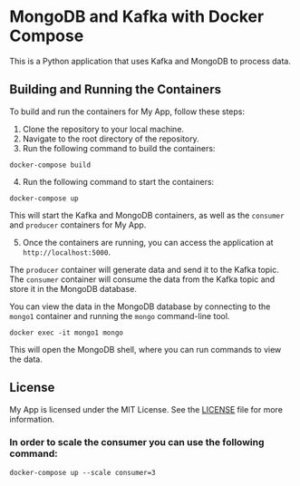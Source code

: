 # MongoDB and Kafka with Docker Compose

This is a Python application that uses Kafka and MongoDB to process data.

## Building and Running the Containers

To build and run the containers for My App, follow these steps:

1. Clone the repository to your local machine.
2. Navigate to the root directory of the repository.
3. Run the following command to build the containers:


` docker-compose build `

4. Run the following command to start the containers:

`docker-compose up`


This will start the Kafka and MongoDB containers, as well as the `consumer` and `producer` containers for My App.

5. Once the containers are running, you can access the application at `http://localhost:5000`.

The `producer` container will generate data and send it to the Kafka topic. The `consumer` container will consume the data from the Kafka topic and store it in the MongoDB database.

You can view the data in the MongoDB database by connecting to the `mongo1` container and running the `mongo` command-line tool.

`docker exec -it mongo1 mongo`

This will open the MongoDB shell, where you can run commands to view the data.

## License

My App is licensed under the MIT License. See the [LICENSE](LICENSE) file for more information.

### In order to scale the consumer you can use the following command:

`docker-compose up --scale consumer=3`